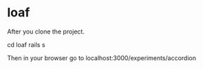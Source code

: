 loaf
====
After you clone the project.

cd loaf 
rails s

Then in your browser go to localhost:3000/experiments/accordion
